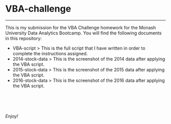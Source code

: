 <h1> VBA-challenge </h1>
<hr>
<p> This is my submission for the VBA Challenge homework for the Monash University Data Analytics Bootcamp. You will find the following documents in this repository: </p>
<ul>
  <li> VBA-script > This is the full script that I have written in order to complete the instructions assigned. </li>
  <li> 2014-stock-data > This is the screenshot of the 2014 data after applying the VBA script. </li>
  <li> 2015-stock-data > This is the screenshot of the 2015 data after applying the VBA script. </li>
  <li> 2016-stock-data > This is the screenshot of the 2016 data after applying the VBA script. </li>
</ul>
<br>
<br>
<br>
<p> <i> Enjoy! </i> </p>

